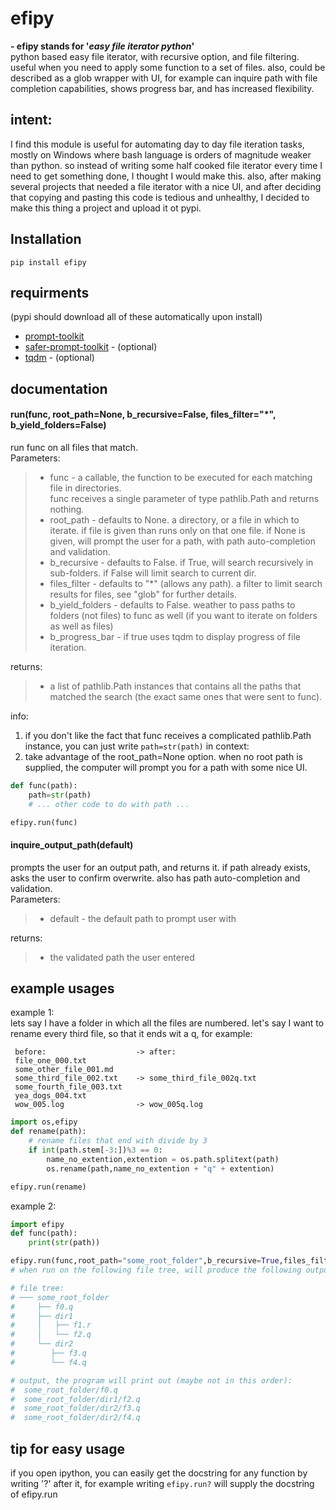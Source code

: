 # efipy
**\- efipy stands for '*easy file iterator python*'**    
python based easy file iterator, with recursive option, and file filtering. useful when you need to apply some function to a set of files.
also, could be described as a glob wrapper with UI, for example can inquire path with file completion capabilities, shows progress bar, and has increased flexibility.
## intent:    
I find this module is useful for automating day to day file iteration tasks, mostly on Windows where bash language is orders of magnitude weaker than python. so instead of writing some half cooked file iterator every time I need to get something done, I thought I would make this.
also, after making several projects that needed a file iterator with a nice UI, and after deciding that copying and pasting this code is tedious and unhealthy, I decided to make this thing a project and upload it ot pypi.

## Installation
```
pip install efipy
```

## requirments  
(pypi should download all of these automatically upon install)
- [prompt-toolkit](https://pypi.org/project/safer-prompt-toolkit/)
- [safer-prompt-toolkit](https://pypi.org/project/safer-prompt-toolkit/) - (optional)
- [tqdm](https://pypi.org/project/tqdm/) - (optional)

## documentation
#### run(func, root_path=None, b_recursive=False, files_filter="*", b_yield_folders=False)
run func on all files that match.  
Parameters:  
>  - func - a callable, the function to be executed for each matching file in directories.  
>    func receives a single parameter of type pathlib.Path and returns nothing.  
>  - root_path - defaults to None. a directory, or a file in which to iterate. if file is given than runs only on that one file. if None is given, will prompt the user for a path, with path auto-completion and validation.  
>  - b_recursive - defaults to False. if True, will search recursively in sub-folders. if False will limit search to current dir.   
>  - files_filter - defaults to "*" (allows any path). a filter to limit search results for files, see "glob" for further details. 
>  - b_yield_folders - defaults to False. weather to pass paths to folders (not files) to func as well (if you want to iterate on folders as well as files)
>  - b_progress_bar - if true uses tqdm to display progress of file iteration.

returns:
> - a list of pathlib.Path instances that contains all the paths that matched the search (the exact same ones that were sent to func).     
 
info: 
1. if you don't like the fact that func receives a complicated pathlib.Path instance, you can just write `path=str(path)` in context:
2. take advantage of the root_path=None option. when no root path is supplied, the computer will prompt you for a path with some nice UI.
```python
def func(path):
    path=str(path)
    # ... other code to do with path ...

efipy.run(func)

```

#### inquire_output_path(default)
prompts the user for an output path, and returns it. if path already exists, asks the user to confirm overwrite. also has path auto-completion and validation.  
Parameters:  
>  - default - the default path to prompt user with

returns:
> - the validated path the user entered     
 
## example usages
example 1:  
lets say I have a folder in which all the files are numbered. let's say I want to rename every third file, so that it ends wit a q, for example:  
```
 before:                    -> after:  
 file_one_000.txt   
 some_other_file_001.md  
 some_third_file_002.txt    -> some_third_file_002q.txt  
 some_fourth_file_003.txt  
 yea_dogs_004.txt  
 wow_005.log                -> wow_005q.log
``` 
```python
import os,efipy
def rename(path):
    # rename files that end with divide by 3
    if int(path.stem[-3:])%3 == 0:
        name_no_extention,extention = os.path.splitext(path)
        os.rename(path,name_no_extention + "q" + extention)

efipy.run(rename)
```

example 2:
```python
import efipy
def func(path):
    print(str(path))

efipy.run(func,root_path="some_root_folder",b_recursive=True,files_filter="*.q")
# when run on the following file tree, will produce the following output:

# file tree:
# ─── some_root_folder
#     ├── f0.q
#     ├── dir1
#     │   ├── f1.r
#     │   └── f2.q
#     └── dir2
#        ├── f3.q
#        └── f4.q

# output, the program will print out (maybe not in this order):
#  some_root_folder/f0.q
#  some_root_folder/dir1/f2.q
#  some_root_folder/dir2/f3.q
#  some_root_folder/dir2/f4.q
```

## tip for easy usage
if you open ipython, you can easily get the docstring for any function by writing '?' after it, for example writing `efipy.run?` will supply the docstring of efipy.run  
